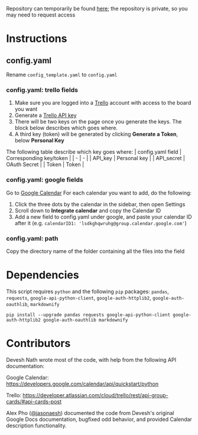 Repository can temporarily be found [here](https://github.com/jasonaesh/silclss-signage); the repository is private, so you may need to request access
# Instructions
## config.yaml
Rename `config_template.yaml` to `config.yaml`

### config.yaml: trello fields
1) Make sure you are logged into a [Trello](https://trello.com) account with access to the board you want
2) Generate a [Trello API key](https://trello.com/1/appKey/generate)
3) There will be two keys on the page once you generate the keys. The block below describes which goes where.
4) A third key (token) will be generated by clicking **Generate a Token**, below **Personal Key**

The following table describe which key goes where:
| config.yaml field | Corresponding key/token |
| -                 | -                       |
| API_key           | Personal key            |
| API_secret        | OAuth Secret            |
| Token             | Token                   |

### config.yaml: google fields
Go to [Google Calendar](https://calendar.google.com)
For each calendar you want to add, do the following:
1) Click the three dots by the calendar in the sidebar, then open Settings
2) Scroll down to **Integrate calendar** and copy the Calendar ID
3) Add a new field to config.yaml under google, and paste your calendar ID after it (e.g. `calendarID1: 'lsdkghqwruhg@group.calendar.google.com'`)

### config.yaml: path
Copy the directory name of the folder containing all the files into the field

# Dependencies 

This script requires `python` and the following `pip` packages: 
`pandas`, `requests`, `google-api-python-client`, `google-auth-httplib2`, `google-auth-oauthlib`, `markdownify`

```
pip install --upgrade pandas requests google-api-python-client google-auth-httplib2 google-auth-oauthlib markdownify
```

# Contributors
Devesh Nath wrote most of the code, with help from the following API documentation: 

Google Calendar: https://developers.google.com/calendar/api/quickstart/python

Trello: https://developer.atlassian.com/cloud/trello/rest/api-group-cards/#api-cards-post

Alex Pho ([@jasonaesh](https://github.com/jasonaesh)) documented the code from Devesh's original Google Docs documentation, bugfixed odd behavior, and provided Calendar description functionality.
